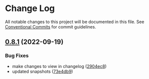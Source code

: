 # Change Log

All notable changes to this project will be documented in this file.
See [Conventional Commits](https://conventionalcommits.org) for commit guidelines.

## [0.8.1](https://github.com/nikita-reva/design_system-exercise/compare/v0.8.0...v0.8.1) (2022-09-19)

### Bug Fixes

- make changes to view in changelog ([2904ec8](https://github.com/nikita-reva/design_system-exercise/commit/2904ec88fa814e3ec7507fe6568498ea8ce58173))
- updated snapshots ([73e4db9](https://github.com/nikita-reva/design_system-exercise/commit/73e4db9a31a36ffc53a6e6272c5a33dfbc3c533c))
